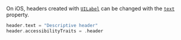 On iOS, headers created with [`UILabel`](https://developer.apple.com/documentation/uikit/uilabel) can be changed with the [`text`](https://developer.apple.com/documentation/uikit/uilabel/1620538-text) property.

```swift
header.text = "Descriptive header"
header.accessibilityTraits = .header
```
